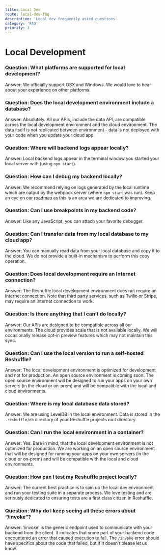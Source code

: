 ```yaml
---
title: Local Dev
route: local-dev-faq
description: 'Local dev frequently asked questions'
category: 'FAQ'
priority: 3
---
```


# Local Development

### Question: What platforms are supported for local development?

Answer: We officially support OSX and Windows. We would love to hear about your experience on other platforms.

### Question: Does the local development environment include a database?

Answer: Absolutely. All our APIs, include the data API, are compatible across the local development environment and the cloud environment. The data itself is not replicated between environment - data is not deployed with your code when you update your cloud app.

### Question: Where will backend logs appear locally?

Answer: Local backend logs appear in the terminal window you started your local server with (using `npm start`).

### Question: How can I debug my backend locally?

Answer: We recommend relying on logs generated by the local runtime which are output by the webpack server (where `npm start` was run). Keep an eye on our [roadmap](https://trello.com/b/e4Hfp3cB/public-roadmap) as this is an area we are dedicated to improving.

### Question: Can I use breakpoints in my backend code?

Answer: Like any JavaScript, you can attach your favorite debugger.

### Question: Can I transfer data from my local database to my cloud app?

Answer: You can manually read data from your local database and copy it to the cloud. We do not provide a built-in mechanism to perform this copy operation.

### Question: Does local development require an Internet connection?

Answer: The Reshuffle local development environment does not require an Internet connection. Note that third party services, such as Twilio or Stripe, may require an Internet connection to work.

### Question: Is there anything that I can’t do locally?

Answer: Our APIs are designed to be compatible across all our environments. The cloud provides scale that is not available locally. We will occasionally release opt-in preview features which may not maintain this sync.

### Question: Can I use the local version to run a self-hosted Reshuffle?

Answer: The local development environment is optimized for development and not for production. An open source environment is coming soon. The open source environment will be designed to run your apps on your own servers (in the cloud or on-prem) and will be compatible with the local and cloud environments.

### Question: Where is my local database data stored?

Answer: We are using LevelDB in the local environment. Data is stored in the `.reshuffle/db` directory of your Reshuffle projects root directory.

### Question: Can I run the local environment in a container?

Answer: Yes. Bare in mind, that the local development environment is not optimized for production. We are working on an open source environment that will be designed for running your apps on your own servers (in the cloud or on-prem) and will be compatible with the local and cloud environments.

### Question: How can I test my Reshuffle project locally?

Answer: The current best practice is to spin up the local dev environment and run your testing suite in a separate process. We love testing and are seriously dedicated to ensuring tests are a first class citizen in Reshuffle.

### Question: Why do I keep seeing all these errors about “/invoke”?

Answer: ‘/invoke’ is the generic endpoint used to communicate with your backend from the client. It indicates that some part of your backend code encountered an error that caused execution to fail. The `/invoke` error should have specifics about the code that failed, but if it doesn’t please let us know.